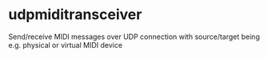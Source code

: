 # udpmiditransceiver
Send/receive MIDI messages over UDP connection with source/target being e.g. physical or virtual MIDI device
